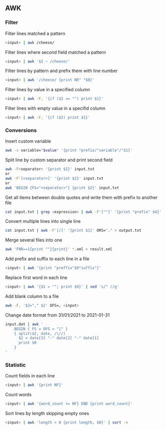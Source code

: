 ## AWK

### Filter

Filter lines matched a pattern
```bash
<input> | awk /cheese/
```

Filter lines where second field matched a pattern
```bash
<input> | awk '$2 ~ /cheese/'
```

Filter lines by pattern and prefix them with line number
```bash
<input> | awk '/cheese/ {print NR" "$0}'
```

Filter lines by value in a specified column
```bash
<input> | awk -F, '{if ($2 == "") print $1}'
```

Filter lines with empty value in a specifid column
```bash
<input> | awk -F, '{if ($2) print $1}'
```

### Conversions

Insert custom variable
```bash
awk -v variable="$value" '{print "prefix/"variable"/"$1}'
```

Split line by custom separator and print second field
```bash
awk -F<separator> '{print $2}' input.txt
or
awk -F'[<separator>]' '{print $2}' input.txt
or
awk 'BEGIN {FS="<separator>"} {print $2}' input.txt
```

Get all items between double quotes and write them with prefix to another file
```bash
cat input.txt | grep <expression> | awk -F'[""]' '{print "prefix" $4}' >> output.txt
```

Convert multiple lines into single line
```bash
cat input.txt | awk -F'[/]' '{print $1}' ORS="," > output.txt
```

Merge several files into one
```bash
awk 'FNR==1{print ""}{print}' *.xml > result.xml
```

Add prefix and suffix to each line in a file
```bash
<input> | awk '{print "preffix"$0"suffix"}'
```

Replace first word in each line
```bash
<input> | awk '{$1 = ""; print $0}' | sed 's/^ //g'
```

Add blank column to a file
```bash
awk -F, '$2="," $2' OFS=, <input>
```

Change date format from 31/01/2021 to 2021-01-31
```bash
input.dat | awk '
    BEGIN { FS = OFS = "|" } 
    { split($2, date, /\//)
      $2 = date[3] "-" date[2] "-" date[1]
      print $0 
    }
'
```

### Statistic

Count fields in each line
```bash
<input> | awk '{print NF}'
```

Count words 
```bash
<input> | awk '{word_count += NF} END {print word_count}'
```

Sort lines by length skipping empty ones
```bash
<input> | awk 'length > 0 {print length, $0}' | sort -n
```

